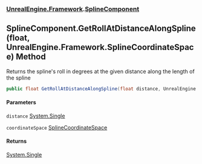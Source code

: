 ### [UnrealEngine.Framework](./UnrealEngine-Framework.md 'UnrealEngine.Framework').[SplineComponent](./SplineComponent.md 'UnrealEngine.Framework.SplineComponent')
## SplineComponent.GetRollAtDistanceAlongSpline(float, UnrealEngine.Framework.SplineCoordinateSpace) Method
Returns the spline's roll in degrees at the given distance along the length of the spline  
```csharp
public float GetRollAtDistanceAlongSpline(float distance, UnrealEngine.Framework.SplineCoordinateSpace coordinateSpace);
```
#### Parameters
<a name='UnrealEngine-Framework-SplineComponent-GetRollAtDistanceAlongSpline(float_UnrealEngine-Framework-SplineCoordinateSpace)-distance'></a>
`distance` [System.Single](https://docs.microsoft.com/en-us/dotnet/api/System.Single 'System.Single')  
  
<a name='UnrealEngine-Framework-SplineComponent-GetRollAtDistanceAlongSpline(float_UnrealEngine-Framework-SplineCoordinateSpace)-coordinateSpace'></a>
`coordinateSpace` [SplineCoordinateSpace](./SplineCoordinateSpace.md 'UnrealEngine.Framework.SplineCoordinateSpace')  
  
#### Returns
[System.Single](https://docs.microsoft.com/en-us/dotnet/api/System.Single 'System.Single')  
